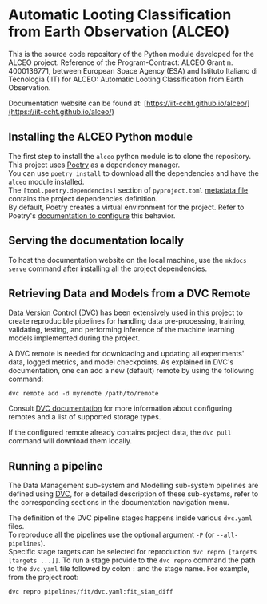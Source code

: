 # Automatic Looting Classification from Earth Observation (ALCEO)
This is the source code repository of the Python module developed for the ALCEO project. Reference of the Program-Contract: ALCEO Grant n. 4000136771, between European Space Agency (ESA) and Istituto Italiano di Tecnologia (IIT) for ALCEO: Automatic Looting Classification from Earth Observation.  

Documentation website can be found at: [https://iit-ccht.github.io/alceo/](https://iit-ccht.github.io/alceo/)

## Installing the ALCEO Python module
The first step to install the `alceo` python module is to clone the repository.
This project uses [Poetry](https://python-poetry.org/docs/) as a dependency manager.  
You can use `poetry install` to download all the dependencies and have the `alceo` module installed.  
The `[tool.poetry.dependencies]` section of `pyproject.toml` [metadata file](https://peps.python.org/pep-0621/) contains the project dependencies definition.   
By default, Poetry creates a virtual environment for the project. Refer to Poetry's [documentation to configure](https://python-poetry.org/docs/configuration/) this behavior.

## Serving the documentation locally
To host the documentation website on the local machine, use the `mkdocs serve` command after installing all the project dependencies.

## Retrieving Data and Models from a DVC Remote
[Data Version Control (DVC)](https://dvc.org/doc) has been extensively used in this project to create reproducible pipelines for handling data pre-processing, training, validating, testing, and performing inference of the machine learning models implemented during the project.

A DVC remote is needed for downloading and updating all experiments' data, logged metrics, and model checkpoints. As explained in DVC's documentation, one can add a new (default) remote by using the following command:
```
dvc remote add -d myremote /path/to/remote
```
Consult [DVC documentation](https://dvc.org/doc/user-guide/data-management/remote-storage) for more information about configuring remotes and a list of supported storage types. 

If the configured remote already contains project data, the `dvc pull` command will download them locally.

## Running a pipeline

The Data Management sub-system and Modelling sub-system pipelines are defined using [DVC](https://dvc.org/doc/user-guide/pipelines), for e detailed description of these sub-systems, refer to the corresponding sections in the documentation navigation menu.

The definition of the DVC pipeline stages happens inside various `dvc.yaml` files.  
To reproduce all the pipelines use the optional argument `-P` (or `--all-pipelines`).   
Specific stage targets can be selected for reproduction `dvc repro [targets [targets ...]]`. To run a stage provide to the `dvc repro` command the path to the `dvc.yaml` file followed by colon `:` and the stage name. For example, from the project root:
```
dvc repro pipelines/fit/dvc.yaml:fit_siam_diff
```
